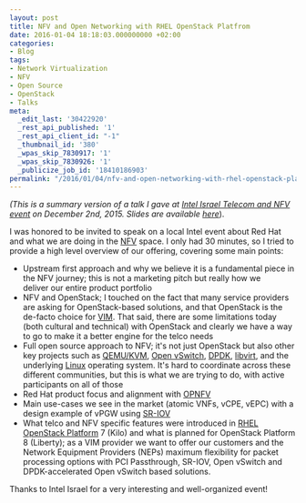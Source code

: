 ```yaml
---
layout: post
title: NFV and Open Networking with RHEL OpenStack Platfrom
date: 2016-01-04 18:18:03.000000000 +02:00
categories:
- Blog
tags:
- Network Virtualization
- NFV
- Open Source
- OpenStack
- Talks
meta:
  _edit_last: '30422920'
  _rest_api_published: '1'
  _rest_api_client_id: "-1"
  _thumbnail_id: '380'
  _wpas_skip_7830917: '1'
  _wpas_skip_7830926: '1'
  _publicize_job_id: '18410186903'
permalink: "/2016/01/04/nfv-and-open-networking-with-rhel-openstack-platfrom/"
---
```

_(This is a summary version of a talk I gave at [Intel Israel Telecom and NFV event](http://www.telecomnews.co.il/%D7%A2%D7%AA%D7%99%D7%93-%D7%A2%D7%95%D7%9C%D7%9D-%D7%94%D7%A1%D7%9C%D7%95%D7%9C%D7%A8-%D7%9B%D7%A0%D7%A1-%D7%90%D7%99%D7%A0%D7%98%D7%9C-Intel-Israel-Telecom-NFV-event-2015.html) on December 2nd, 2015. Slides are available [here](https://github.com/nyechiel/presentation-slides/blob/master/20151202%20-%20Intel%20Israel%20Telecom%20Event%20-%20NFV%20and%20Open%20Networking.pdf)_).

I was honored to be invited to speak on a local Intel event about Red Hat and what we are doing in the [NFV](http://www.etsi.org/technologies-clusters/technologies/nfv) space. I only had 30 minutes, so I tried to provide a high level overview of our offering, covering some&nbsp;main points:

- Upstream first approach and why we believe it is a fundamental piece in the NFV journey; this is not a marketing pitch but really how we deliver&nbsp;our entire product portfolio
- NFV and OpenStack; I touched on the fact that many service providers are asking for OpenStack-based solutions, and that OpenStack is the de-facto choice for [VIM](https://www.ietf.org/proceedings/88/slides/slides-88-opsawg-6.pdf). That said, there are some limitations today (both cultural and technical) with OpenStack and clearly we have a way to go to make it a better engine for the telco needs
- Full open source approach to NFV; it's not just OpenStack but also other key projects such as [QEMU/KVM](http://wiki.qemu.org/Main_Page), [Open vSwitch](http://openvswitch.org/), [DPDK](http://dpdk.org/), [libvirt](http://libvirt.org/), and the underlying [Linux](https://www.kernel.org/) operating system. It's hard to coordinate across these different communities, but this is what we are trying to do, with active participants on all of those
- Red Hat product focus and alignment with [OPNFV](https://www.opnfv.org/)
- Main use-cases we see in the market (atomic VNFs, vCPE, vEPC) with a design example of vPGW using [SR-IOV](https://thenetworkway.wordpress.com/2015/03/05/red-hat-enterprise-linux-openstack-platform-6-sr-iov-networking-part-i-understanding-the-basics/)
- What telco and NFV specific features were introduced in [RHEL OpenStack Platform](https://www.redhat.com/en/technologies/linux-platforms/openstack-platform) 7 (Kilo) and what is planned for OpenStack Platform 8 (Liberty); as a VIM provider we want to offer&nbsp;our customers and the Network Equipment Providers (NEPs) maximum flexibility for packet processing options with PCI Passthrough, SR-IOV, Open vSwitch and DPDK-accelerated Open vSwitch based solutions.

Thanks to Intel Israel for a very interesting and well-organized event!

&nbsp;

